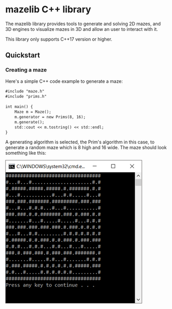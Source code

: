 # mazelib C++ library

The mazelib library provides tools to generate and solving 2D mazes, and 3D engines to visualize mazes in 3D and allow an user to interact with it.

This library only supports C++17 version or higher.

## Quickstart

### Creating a maze

Here's a simple C++ code example to generate a maze:

	#include "maze.h"
	#include "prims.h"

	int main() {
		Maze m = Maze();
		m.generator = new Prims(8, 16);
		m.generate();
		std::cout << m.tostring() << std::endl;
	}

A generating algorithm is selected, the Prim's algorithm in this case, to generate a random maze which is 8 high and 16 wide.  The maze should look something like this:

![Generated 8x16 Maze](/images/generated_maze.png)